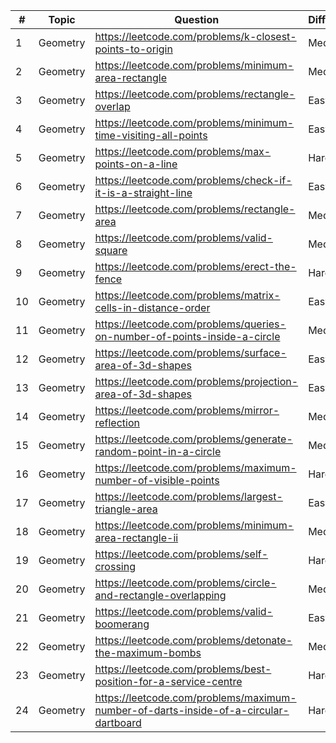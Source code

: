 | #  | Topic    | Question                                                                             | Difficulty |
|----|----------|--------------------------------------------------------------------------------------|------------|
| 1  | Geometry | https://leetcode.com/problems/k-closest-points-to-origin                             | Medium     |
| 2  | Geometry | https://leetcode.com/problems/minimum-area-rectangle                                 | Medium     |
| 3  | Geometry | https://leetcode.com/problems/rectangle-overlap                                      | Easy       |
| 4  | Geometry | https://leetcode.com/problems/minimum-time-visiting-all-points                       | Easy       |
| 5  | Geometry | https://leetcode.com/problems/max-points-on-a-line                                   | Hard       |
| 6  | Geometry | https://leetcode.com/problems/check-if-it-is-a-straight-line                         | Easy       |
| 7  | Geometry | https://leetcode.com/problems/rectangle-area                                         | Medium     |
| 8  | Geometry | https://leetcode.com/problems/valid-square                                           | Medium     |
| 9  | Geometry | https://leetcode.com/problems/erect-the-fence                                        | Hard       |
| 10 | Geometry | https://leetcode.com/problems/matrix-cells-in-distance-order                         | Easy       |
| 11 | Geometry | https://leetcode.com/problems/queries-on-number-of-points-inside-a-circle            | Medium     |
| 12 | Geometry | https://leetcode.com/problems/surface-area-of-3d-shapes                              | Easy       |
| 13 | Geometry | https://leetcode.com/problems/projection-area-of-3d-shapes                           | Easy       |
| 14 | Geometry | https://leetcode.com/problems/mirror-reflection                                      | Medium     |
| 15 | Geometry | https://leetcode.com/problems/generate-random-point-in-a-circle                      | Medium     |
| 16 | Geometry | https://leetcode.com/problems/maximum-number-of-visible-points                       | Hard       |
| 17 | Geometry | https://leetcode.com/problems/largest-triangle-area                                  | Easy       |
| 18 | Geometry | https://leetcode.com/problems/minimum-area-rectangle-ii                              | Medium     |
| 19 | Geometry | https://leetcode.com/problems/self-crossing                                          | Hard       |
| 20 | Geometry | https://leetcode.com/problems/circle-and-rectangle-overlapping                       | Medium     |
| 21 | Geometry | https://leetcode.com/problems/valid-boomerang                                        | Easy       |
| 22 | Geometry | https://leetcode.com/problems/detonate-the-maximum-bombs                             | Medium     |
| 23 | Geometry | https://leetcode.com/problems/best-position-for-a-service-centre                     | Hard       |
| 24 | Geometry | https://leetcode.com/problems/maximum-number-of-darts-inside-of-a-circular-dartboard | Hard       |

